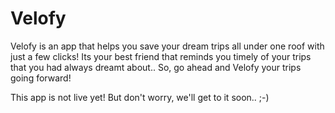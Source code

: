 # Velofy
Velofy is an app that helps you save your dream trips all under one roof with just a few clicks! Its your best friend that reminds you timely of your trips that you had always dreamt about.. So, go ahead and Velofy your trips going forward!


This app is not live yet! But don't worry, we'll get to it soon.. ;-)